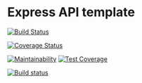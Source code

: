# Express API template

[![Build Status](https://travis-ci.com/AlexTalvio/express-api-template.svg?token=R3WwdWmMwbHjR9iPwW5C&branch=master)](https://travis-ci.com/AlexTalvio/express-api-template)

[![Coverage Status](https://coveralls.io/repos/github/AlexTalvio/express-api-template/badge.svg?branch=master)](https://coveralls.io/github/AlexTalvio/express-api-template?branch=master)

[![Maintainability](https://api.codeclimate.com/v1/badges/2b2e4f89963277cba577/maintainability)](https://codeclimate.com/github/AlexTalvio/express-api-template/maintainability)
[![Test Coverage](https://api.codeclimate.com/v1/badges/2b2e4f89963277cba577/test_coverage)](https://codeclimate.com/github/AlexTalvio/express-api-template/test_coverage)

[![Build status](https://ci.appveyor.com/api/projects/status/79pqgvyt4dra3ra2?svg=true)](https://ci.appveyor.com/project/AlexTalvio/express-api-template)